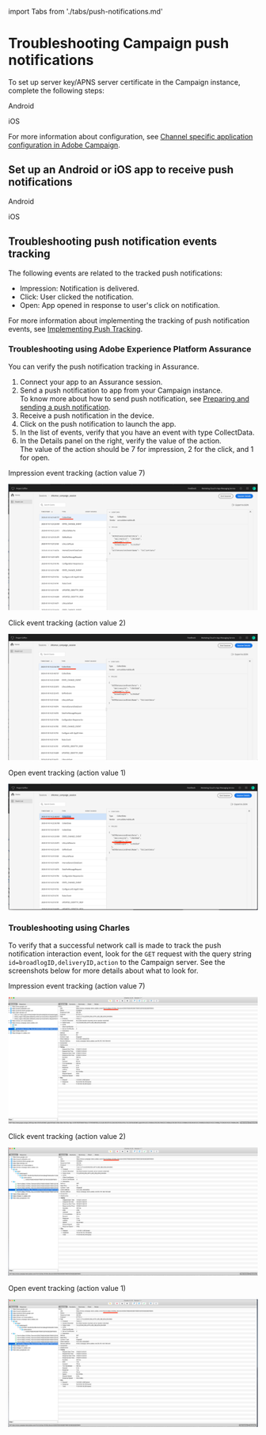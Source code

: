 import Tabs from './tabs/push-notifications.md'

# Troubleshooting Campaign push notifications

To set up server key/APNS server certificate in the Campaign instance, complete the following steps:

<TabsBlock orientation="horizontal" slots="heading, content" repeat="2"/>

Android

<Tabs query="platform=android&task=campaign"/>

iOS

<Tabs query="platform=ios&task=campaign"/>

For more information about configuration, see [Channel specific application configuration in Adobe Campaign](https://experienceleague.adobe.com/docs/campaign-standard/using/administrating/configuring-channels/configuring-a-mobile-application.html?lang=en).

## Set up an Android or iOS app to receive push notifications

<TabsBlock orientation="horizontal" slots="heading, content" repeat="2"/>

Android

<Tabs query="platform=android&task=receive"/>

iOS

<Tabs query="platform=ios&task=receive"/>

## Troubleshooting push notification events tracking

The following events are related to the tracked push notifications:

- Impression: Notification is delivered.
- Click: User clicked the notification.
- Open: App opened in response to user's click on notification.

For more information about implementing the tracking of push notification events, see [Implementing Push Tracking](https://experienceleague.adobe.com/docs/campaign-standard/using/administrating/configuring-mobile/push-tracking.html?lang=en).

### Troubleshooting using Adobe Experience Platform Assurance

You can verify the push notification tracking in Assurance.

1. Connect your app to an Assurance session.
1. Send a push notification to app from your Campaign instance.<br/>To know more about how to send push notification, see [Preparing and sending a push notification](https://experienceleague.adobe.com/docs/campaign-standard/using/communication-channels/push-notifications/preparing-and-sending-a-push-notification.html?lang=en).
1. Receive a push notification in the device.
1. Click on the push notification to launch the app.
1. In the list of events, verify that you have an event with type CollectData.
1. In the Details panel on the right, verify the value of the action.<br/>
The value of the action should be 7 for impression, 2 for the click, and 1 for open. 

Impression event tracking (action value 7)

![Impression event tracking](./assets/push-notifications/push-tracking-impression.png)

Click event tracking (action value 2)

![Click event tracking](./assets/push-notifications/push-tracking-click.png)

Open event tracking (action value 1)

![Open event tracking](./assets/push-notifications/push-tracking-open.png)

### Troubleshooting using Charles

To verify that a successful network call is made to track the push notification interaction event, look for the `GET` request with the query string `id=broadlogID,deliveryID,action` to the Campaign server. See the screenshots below for more details about what to look for.

Impression event tracking (action value 7)

![Impression event tracking](./assets/push-notifications/tracking-impression.png)

Click event tracking (action value 2)

![Click event tracking](./assets/push-notifications/tracking-click.png)

Open event tracking (action value 1)

![Click event tracking](./assets/push-notifications/tracking-open.png)
